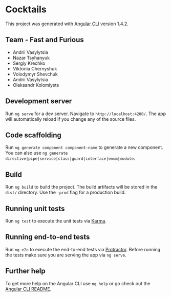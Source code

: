 # Cocktails

This project was generated with [Angular CLI](https://github.com/angular/angular-cli) version 1.4.2.

## Team - Fast and Furious

* Andrii Vasylytsia
* Nazar Tsyhanyuk
* Sergiy Krechko
* Viktoriia Chernyshuk
* Volodymyr Shevchuk
* Andrii Vasylytsia
* Oleksandr Kolomiyets

## Development server

Run `ng serve` for a dev server. Navigate to `http://localhost:4200/`. The app will automatically reload if you change any of the source files.

## Code scaffolding

Run `ng generate component component-name` to generate a new component. You can also use `ng generate directive|pipe|service|class|guard|interface|enum|module`.

## Build

Run `ng build` to build the project. The build artifacts will be stored in the `dist/` directory. Use the `-prod` flag for a production build.

## Running unit tests

Run `ng test` to execute the unit tests via [Karma](https://karma-runner.github.io).

## Running end-to-end tests

Run `ng e2e` to execute the end-to-end tests via [Protractor](http://www.protractortest.org/).
Before running the tests make sure you are serving the app via `ng serve`.

## Further help

To get more help on the Angular CLI use `ng help` or go check out the [Angular CLI README](https://github.com/angular/angular-cli/blob/master/README.md).
